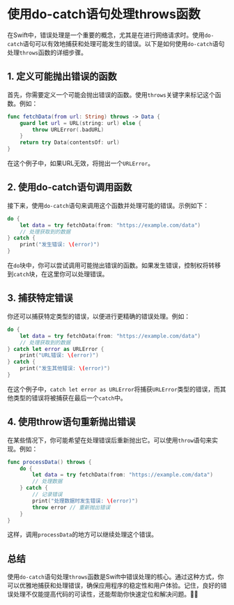 ﻿# 使用do-catch语句处理throws函数

在Swift中，错误处理是一个重要的概念，尤其是在进行网络请求时。使用`do-catch`语句可以有效地捕获和处理可能发生的错误。以下是如何使用`do-catch`语句处理`throws`函数的详细步骤。

## 1. 定义可能抛出错误的函数

首先，你需要定义一个可能会抛出错误的函数。使用`throws`关键字来标记这个函数。例如：

```swift
func fetchData(from url: String) throws -> Data {
    guard let url = URL(string: url) else {
        throw URLError(.badURL)
    }
    return try Data(contentsOf: url)
}
```

在这个例子中，如果URL无效，将抛出一个`URLError`。

## 2. 使用do-catch语句调用函数

接下来，使用`do-catch`语句来调用这个函数并处理可能的错误。示例如下：

```swift
do {
    let data = try fetchData(from: "https://example.com/data")
    // 处理获取到的数据
} catch {
    print("发生错误: \(error)")
}
```

在`do`块中，你可以尝试调用可能抛出错误的函数。如果发生错误，控制权将转移到`catch`块，在这里你可以处理错误。

## 3. 捕获特定错误

你还可以捕获特定类型的错误，以便进行更精确的错误处理。例如：

```swift
do {
    let data = try fetchData(from: "https://example.com/data")
    // 处理获取到的数据
} catch let error as URLError {
    print("URL错误: \(error)")
} catch {
    print("发生其他错误: \(error)")
}
```

在这个例子中，`catch let error as URLError`将捕获`URLError`类型的错误，而其他类型的错误将被捕获在最后一个`catch`中。

## 4. 使用throw语句重新抛出错误

在某些情况下，你可能希望在处理错误后重新抛出它。可以使用`throw`语句来实现。例如：

```swift
func processData() throws {
    do {
        let data = try fetchData(from: "https://example.com/data")
        // 处理数据
    } catch {
        // 记录错误
        print("处理数据时发生错误: \(error)")
        throw error // 重新抛出错误
    }
}
```

这样，调用`processData`的地方可以继续处理这个错误。

## 总结

使用`do-catch`语句处理`throws`函数是Swift中错误处理的核心。通过这种方式，你可以优雅地捕获和处理错误，确保应用程序的稳定性和用户体验。记住，良好的错误处理不仅能提高代码的可读性，还能帮助你快速定位和解决问题。💪✨
